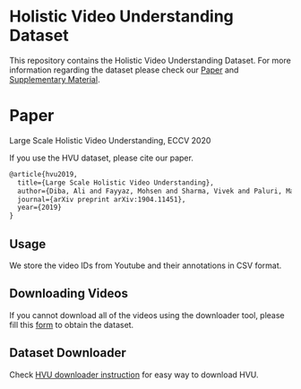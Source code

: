 # Holistic Video Understanding Dataset

This repository contains the Holistic Video Understanding Dataset. For more information regarding the dataset please check our [Paper](https://pages.iai.uni-bonn.de/gall_juergen/download/HVU_eccv20.pdf) and [Supplementary Material](http://gall.cv-uni-bonn.de/download/HVU_suppl.pdf).

# Paper
Large Scale Holistic Video Understanding, ECCV 2020

If you use the HVU dataset, please cite our paper.

```latex
@article{hvu2019,
  title={Large Scale Holistic Video Understanding},
  author={Diba, Ali and Fayyaz, Mohsen and Sharma, Vivek and Paluri, Manohar and Gall, J{\"u}rgen and Stiefelhagen, Rainer and Van Gool, Luc},
  journal={arXiv preprint arXiv:1904.11451},
  year={2019}
}
```

## Usage
We store the video IDs from Youtube and their annotations in CSV format.

## Downloading Videos
If you cannot download all of the videos using the downloader tool, please fill this [form](https://forms.gle/8qpoDaarjd7WNn7E7) to obtain the dataset.

## Dataset Downloader
Check [HVU downloader instruction](https://github.com/holistic-video-understanding/HVU-Downloader) for easy way to download HVU.

